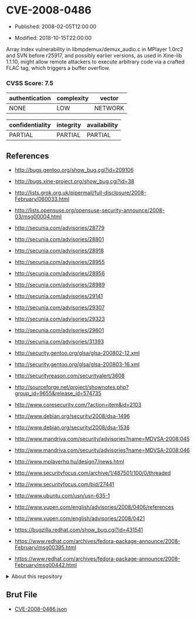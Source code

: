# CVE-2008-0486

- Published: 2008-02-05T12:00:00

- Modified: 2018-10-15T22:00:00

Array index vulnerability in libmpdemux/demux_audio.c in MPlayer 1.0rc2 and SVN before r25917, and possibly earlier versions, as used in Xine-lib 1.1.10, might allow remote attackers to execute arbitrary code via a crafted FLAC tag, which triggers a buffer overflow.

### CVSS Score: **7.5**

| authentication | complexity | vector |
| --- | --- | --- |
| NONE | LOW | NETWORK |

| confidentiality | integrity | availability |
| --- | --- | --- |
| PARTIAL | PARTIAL | PARTIAL |

## References

* http://bugs.gentoo.org/show_bug.cgi?id=209106

* http://bugs.xine-project.org/show_bug.cgi?id=38

* http://lists.grok.org.uk/pipermail/full-disclosure/2008-February/060033.html

* http://lists.opensuse.org/opensuse-security-announce/2008-03/msg00004.html

* http://secunia.com/advisories/28779

* http://secunia.com/advisories/28801

* http://secunia.com/advisories/28918

* http://secunia.com/advisories/28955

* http://secunia.com/advisories/28956

* http://secunia.com/advisories/28989

* http://secunia.com/advisories/29141

* http://secunia.com/advisories/29307

* http://secunia.com/advisories/29323

* http://secunia.com/advisories/29601

* http://secunia.com/advisories/31393

* http://security.gentoo.org/glsa/glsa-200802-12.xml

* http://security.gentoo.org/glsa/glsa-200803-16.xml

* http://securityreason.com/securityalert/3608

* http://sourceforge.net/project/shownotes.php?group_id=9655&release_id=574735

* http://www.coresecurity.com/?action=item&id=2103

* http://www.debian.org/security/2008/dsa-1496

* http://www.debian.org/security/2008/dsa-1536

* http://www.mandriva.com/security/advisories?name=MDVSA-2008:045

* http://www.mandriva.com/security/advisories?name=MDVSA-2008:046

* http://www.mplayerhq.hu/design7/news.html

* http://www.securityfocus.com/archive/1/487501/100/0/threaded

* http://www.securityfocus.com/bid/27441

* http://www.ubuntu.com/usn/usn-635-1

* http://www.vupen.com/english/advisories/2008/0406/references

* http://www.vupen.com/english/advisories/2008/0421

* https://bugzilla.redhat.com/show_bug.cgi?id=431541

* https://www.redhat.com/archives/fedora-package-announce/2008-February/msg00395.html

* https://www.redhat.com/archives/fedora-package-announce/2008-February/msg00442.html

<details>
<summary>About this repository</summary> 

  This repository is part of the project [Live Hack CVE](https://github.com/Live-Hack-CVE). Main website can be found [www.live-hack.org](https://www.live-hack.org) 
  
  Made by [Sn0wAlice](https://github.com/Sn0wAlice) for the people that care about security and need to have a feed of the latest CVEs. Hope you enjoy it, don't forget to star the repo and follow me on [Twitter](https://twitter.com/Sn0wAlice) and [Github](https://github.com/Sn0wAlice). And that is my [personnal website](https://www.alice-snow.me/)

  - [Home Page](https://github.com/Live-Hack-CVE)
  - [Framework](https://github.com/Live-Hack-CVE/cve-framework)
  - [CVE database](https://github.com/Live-Hack-CVE/full_database)
  - [Changelog](https://github.com/Live-Hack-CVE/Changelog)
</details>

## Brut File

* [CVE-2008-0486.json](https://raw.githubusercontent.com/Live-Hack-CVE/full_database/main/cves/2008/CVE-2008-0486.json)

